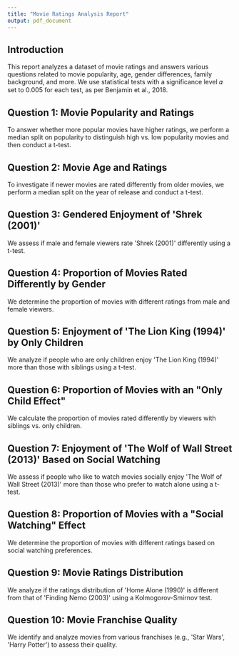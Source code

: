 ```yaml
---
title: "Movie Ratings Analysis Report"
output: pdf_document
---
```


## Introduction

This report analyzes a dataset of movie ratings and answers various questions related to movie popularity, age, gender differences, family background, and more. We use statistical tests with a significance level 𝛼 set to 0.005 for each test, as per Benjamin et al., 2018.

## Question 1: Movie Popularity and Ratings

To answer whether more popular movies have higher ratings, we perform a median split on popularity to distinguish high vs. low popularity movies and then conduct a t-test.

## Question 2: Movie Age and Ratings

To investigate if newer movies are rated differently from older movies, we perform a median split on the year of release and conduct a t-test.

## Question 3: Gendered Enjoyment of 'Shrek (2001)'

We assess if male and female viewers rate 'Shrek (2001)' differently using a t-test.

## Question 4: Proportion of Movies Rated Differently by Gender

We determine the proportion of movies with different ratings from male and female viewers.

## Question 5: Enjoyment of 'The Lion King (1994)' by Only Children

We analyze if people who are only children enjoy 'The Lion King (1994)' more than those with siblings using a t-test.

## Question 6: Proportion of Movies with an "Only Child Effect"

We calculate the proportion of movies rated differently by viewers with siblings vs. only children.

## Question 7: Enjoyment of 'The Wolf of Wall Street (2013)' Based on Social Watching

We assess if people who like to watch movies socially enjoy 'The Wolf of Wall Street (2013)' more than those who prefer to watch alone using a t-test.

## Question 8: Proportion of Movies with a "Social Watching" Effect

We determine the proportion of movies with different ratings based on social watching preferences.

## Question 9: Movie Ratings Distribution

We analyze if the ratings distribution of 'Home Alone (1990)' is different from that of 'Finding Nemo (2003)' using a Kolmogorov-Smirnov test.

## Question 10: Movie Franchise Quality

We identify and analyze movies from various franchises (e.g., 'Star Wars', 'Harry Potter') to assess their quality.
